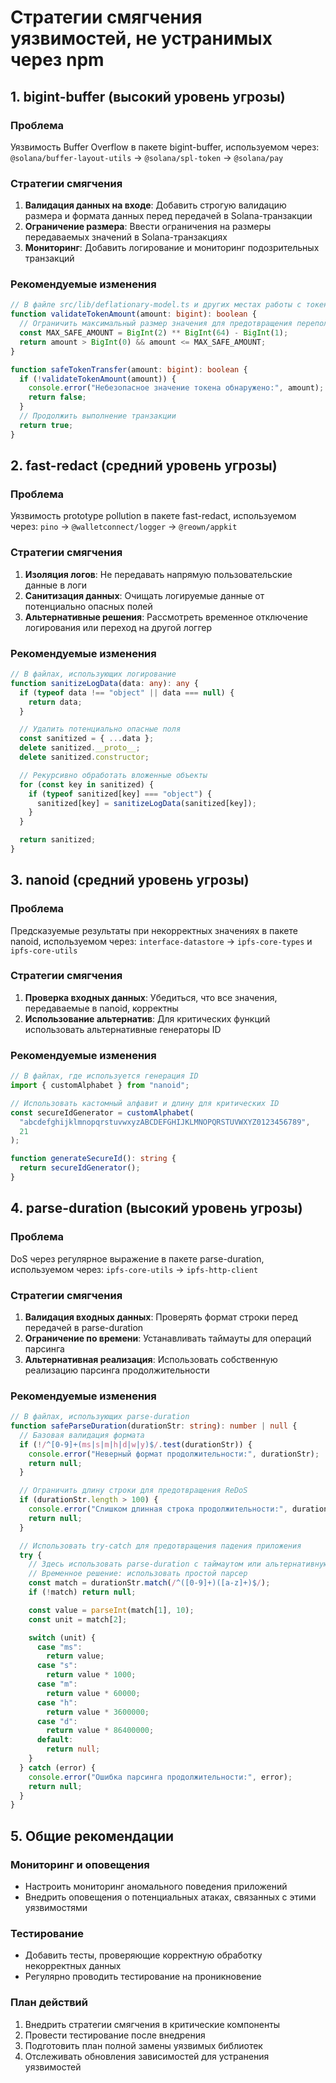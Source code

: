 # Стратегии смягчения уязвимостей, не устранимых через npm

## 1. bigint-buffer (высокий уровень угрозы)

### Проблема

Уязвимость Buffer Overflow в пакете bigint-buffer, используемом через:
`@solana/buffer-layout-utils` → `@solana/spl-token` → `@solana/pay`

### Стратегии смягчения

1. **Валидация данных на входе**: Добавить строгую валидацию размера и формата данных перед передачей в Solana-транзакции
2. **Ограничение размера**: Ввести ограничения на размеры передаваемых значений в Solana-транзакциях
3. **Мониторинг**: Добавить логирование и мониторинг подозрительных транзакций

### Рекомендуемые изменения

```typescript
// В файле src/lib/deflationary-model.ts и других местах работы с токенами
function validateTokenAmount(amount: bigint): boolean {
  // Ограничить максимальный размер значения для предотвращения переполнения
  const MAX_SAFE_AMOUNT = BigInt(2) ** BigInt(64) - BigInt(1);
  return amount > BigInt(0) && amount <= MAX_SAFE_AMOUNT;
}

function safeTokenTransfer(amount: bigint): boolean {
  if (!validateTokenAmount(amount)) {
    console.error("Небезопасное значение токена обнаружено:", amount);
    return false;
  }
  // Продолжить выполнение транзакции
  return true;
}
```

## 2. fast-redact (средний уровень угрозы)

### Проблема

Уязвимость prototype pollution в пакете fast-redact, используемом через:
`pino` → `@walletconnect/logger` → `@reown/appkit`

### Стратегии смягчения

1. **Изоляция логов**: Не передавать напрямую пользовательские данные в логи
2. **Санитизация данных**: Очищать логируемые данные от потенциально опасных полей
3. **Альтернативные решения**: Рассмотреть временное отключение логирования или переход на другой логгер

### Рекомендуемые изменения

```typescript
// В файлах, использующих логирование
function sanitizeLogData(data: any): any {
  if (typeof data !== "object" || data === null) {
    return data;
  }

  // Удалить потенциально опасные поля
  const sanitized = { ...data };
  delete sanitized.__proto__;
  delete sanitized.constructor;

  // Рекурсивно обработать вложенные объекты
  for (const key in sanitized) {
    if (typeof sanitized[key] === "object") {
      sanitized[key] = sanitizeLogData(sanitized[key]);
    }
  }

  return sanitized;
}
```

## 3. nanoid (средний уровень угрозы)

### Проблема

Предсказуемые результаты при некорректных значениях в пакете nanoid, используемом через:
`interface-datastore` → `ipfs-core-types` и `ipfs-core-utils`

### Стратегии смягчения

1. **Проверка входных данных**: Убедиться, что все значения, передаваемые в nanoid, корректны
2. **Использование альтернатив**: Для критических функций использовать альтернативные генераторы ID

### Рекомендуемые изменения

```typescript
// В файлах, где используется генерация ID
import { customAlphabet } from "nanoid";

// Использовать кастомный алфавит и длину для критических ID
const secureIdGenerator = customAlphabet(
  "abcdefghijklmnopqrstuvwxyzABCDEFGHIJKLMNOPQRSTUVWXYZ0123456789",
  21
);

function generateSecureId(): string {
  return secureIdGenerator();
}
```

## 4. parse-duration (высокий уровень угрозы)

### Проблема

DoS через регулярное выражение в пакете parse-duration, используемом через:
`ipfs-core-utils` → `ipfs-http-client`

### Стратегии смягчения

1. **Валидация входных данных**: Проверять формат строки перед передачей в parse-duration
2. **Ограничение по времени**: Устанавливать таймауты для операций парсинга
3. **Альтернативная реализация**: Использовать собственную реализацию парсинга продолжительности

### Рекомендуемые изменения

```typescript
// В файлах, использующих parse-duration
function safeParseDuration(durationStr: string): number | null {
  // Базовая валидация формата
  if (!/^[0-9]+(ms|s|m|h|d|w|y)$/.test(durationStr)) {
    console.error("Неверный формат продолжительности:", durationStr);
    return null;
  }

  // Ограничить длину строки для предотвращения ReDoS
  if (durationStr.length > 100) {
    console.error("Слишком длинная строка продолжительности:", durationStr);
    return null;
  }

  // Использовать try-catch для предотвращения падения приложения
  try {
    // Здесь использовать parse-duration с таймаутом или альтернативную реализацию
    // Временное решение: использовать простой парсер
    const match = durationStr.match(/^([0-9]+)([a-z]+)$/);
    if (!match) return null;

    const value = parseInt(match[1], 10);
    const unit = match[2];

    switch (unit) {
      case "ms":
        return value;
      case "s":
        return value * 1000;
      case "m":
        return value * 60000;
      case "h":
        return value * 3600000;
      case "d":
        return value * 86400000;
      default:
        return null;
    }
  } catch (error) {
    console.error("Ошибка парсинга продолжительности:", error);
    return null;
  }
}
```

## 5. Общие рекомендации

### Мониторинг и оповещения

- Настроить мониторинг аномального поведения приложений
- Внедрить оповещения о потенциальных атаках, связанных с этими уязвимостями

### Тестирование

- Добавить тесты, проверяющие корректную обработку некорректных данных
- Регулярно проводить тестирование на проникновение

### План действий

1. Внедрить стратегии смягчения в критические компоненты
2. Провести тестирование после внедрения
3. Подготовить план полной замены уязвимых библиотек
4. Отслеживать обновления зависимостей для устранения уязвимостей
